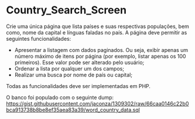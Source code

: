 # Country_Search_Screen

Crie uma única página que lista países e suas respectivas populações, bem como, nome da capital e línguas faladas no país.
A página deve permitir as seguintes funcionalidades:
 - Apresentar a listagem com dados paginados. Ou seja, exibir apenas um número máximo de itens por página (por exemplo, listar apenas os 100 primeiros). Esse valor pode ser alterado pelo usuário;
 - Ordenar a lista por qualquer um dos campos;
 - Realizar uma busca por nome de país ou capital;

Todas as funcionalidades deve ser implementadas em PHP.

O banco foi populado com o seguinte dump:
https://gist.githubusercontent.com/jaconza/1309302/raw/66caa0146c22b0bca913738b8be8ef35aea83a39/word_country_data.sql
